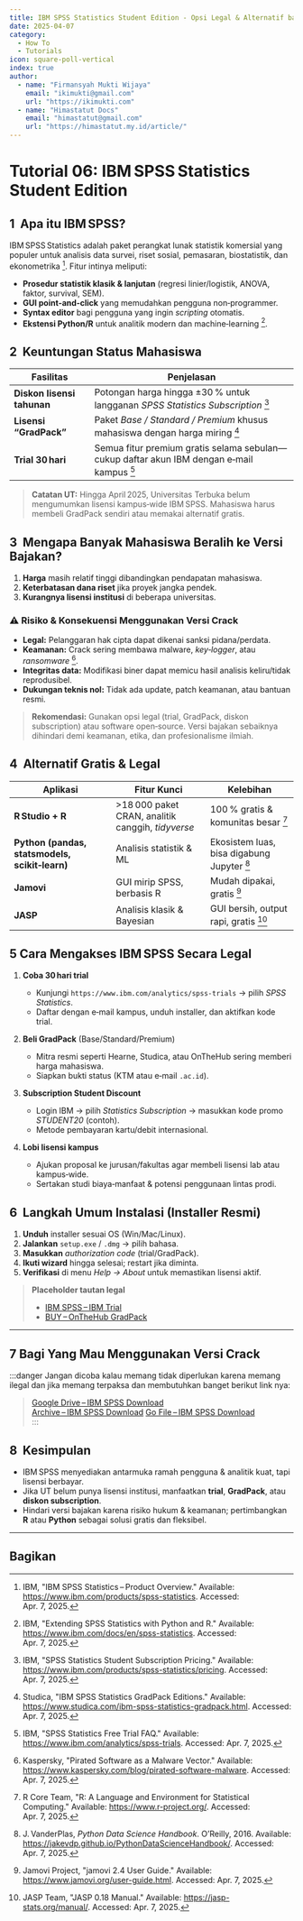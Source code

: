 ```yaml
---
title: IBM SPSS Statistics Student Edition - Opsi Legal & Alternatif bagi Mahasiswa Statistika UT
date: 2025-04-07
category:
  - How To
  - Tutorials
icon: square-poll-vertical
index: true
author:
  - name: "Firmansyah Mukti Wijaya"
    email: "ikimukti@gmail.com"
    url: "https://ikimukti.com"
  - name: "Himastatut Docs"
    email: "himastatut@gmail.com"
    url: "https://himastatut.my.id/article/"
---
```


# Tutorial 06: IBM SPSS Statistics Student Edition

## 1  Apa itu IBM SPSS?

IBM SPSS Statistics adalah paket perangkat lunak statistik komersial yang populer untuk analisis data survei, riset sosial, pemasaran, biostatistik, dan ekonometrika [^1]. Fitur intinya meliputi:

- **Prosedur statistik klasik & lanjutan** (regresi linier/logistik, ANOVA, faktor, survival, SEM).  
- **GUI point‑and‑click** yang memudahkan pengguna non‑programmer.  
- **Syntax editor** bagi pengguna yang ingin *scripting* otomatis.  
- **Ekstensi Python/R** untuk analitik modern dan machine‑learning [^2].

## 2  Keuntungan Status Mahasiswa

| Fasilitas                         | Penjelasan                                                                      |
|----------------------------------|---------------------------------------------------------------------------------|
| **Diskon lisensi tahunan**       | Potongan harga hingga ±30 % untuk langganan *SPSS Statistics Subscription* [^3] |
| **Lisensi “GradPack”**           | Paket *Base / Standard / Premium* khusus mahasiswa dengan harga miring [^4]     |
| **Trial 30 hari**                | Semua fitur premium gratis selama sebulan—cukup daftar akun IBM dengan e‑mail kampus [^5] |

> **Catatan UT:** Hingga April 2025, Universitas Terbuka belum mengumumkan lisensi kampus‑wide IBM SPSS. Mahasiswa harus membeli GradPack sendiri atau memakai alternatif gratis.

## 3  Mengapa Banyak Mahasiswa Beralih ke Versi Bajakan?

1. **Harga** masih relatif tinggi dibandingkan pendapatan mahasiswa.  
2. **Keterbatasan dana riset** jika proyek jangka pendek.  
3. **Kurangnya lisensi institusi** di beberapa universitas.

### ⚠️ Risiko & Konsekuensi Menggunakan Versi Crack

- **Legal:** Pelanggaran hak cipta dapat dikenai sanksi pidana/perdata.  
- **Keamanan:** Crack sering membawa malware, *key‑logger*, atau *ransomware* [^6].  
- **Integritas data:** Modifikasi biner dapat memicu hasil analisis keliru/tidak reprodusibel.  
- **Dukungan teknis nol:** Tidak ada update, patch keamanan, atau bantuan resmi.

> **Rekomendasi:** Gunakan opsi legal (trial, GradPack, diskon subscription) atau software open‑source. Versi bajakan sebaiknya dihindari demi keamanan, etika, dan profesionalisme ilmiah.

## 4  Alternatif Gratis & Legal

| Aplikasi | Fitur Kunci | Kelebihan |
|----------|-------------|-----------|
| **R Studio + R** | >18 000 paket CRAN, analitik canggih, *tidyverse* | 100 % gratis & komunitas besar [^7] |
| **Python (pandas, statsmodels, scikit‑learn)** | Analisis statistik & ML | Ekosistem luas, bisa digabung Jupyter [^8] |
| **Jamovi** | GUI mirip SPSS, berbasis R | Mudah dipakai, gratis [^9] |
| **JASP** | Analisis klasik & Bayesian | GUI bersih, output rapi, gratis [^10] |

## 5 Cara Mengakses IBM SPSS Secara Legal

1. **Coba 30 hari trial**  
   - Kunjungi `https://www.ibm.com/analytics/spss-trials` → pilih *SPSS Statistics*.  
   - Daftar dengan e‑mail kampus, unduh installer, dan aktifkan kode trial.

2. **Beli GradPack** (Base/Standard/Premium)  
   - Mitra resmi seperti Hearne, Studica, atau OnTheHub sering memberi harga mahasiswa.  
   - Siapkan bukti status (KTM atau e‑mail `.ac.id`).  

3. **Subscription Student Discount**  
   - Login IBM → pilih *Statistics Subscription* → masukkan kode promo *STUDENT20* (contoh).  
   - Metode pembayaran kartu/debit internasional.  

4. **Lobi lisensi kampus**  
   - Ajukan proposal ke jurusan/fakultas agar membeli lisensi lab atau kampus‑wide.  
   - Sertakan studi biaya‑manfaat & potensi penggunaan lintas prodi.

## 6  Langkah Umum Instalasi (Installer Resmi)

1. **Unduh** installer sesuai OS (Win/Mac/Linux).  
2. **Jalankan** `setup.exe` / `.dmg` → pilih bahasa.  
3. **Masukkan** *authorization code* (trial/GradPack).  
4. **Ikuti wizard** hingga selesai; restart jika diminta.  
5. **Verifikasi** di menu *Help → About* untuk memastikan lisensi aktif.  

> **Placeholder tautan legal**  
> - [IBM SPSS – IBM Trial](https://www.ibm.com/analytics/spss-trials)  
> - [BUY – OnTheHub GradPack](https://cecil.onthehub.com/WebStore/OfferingDetails.aspx?o=c074b8bd-ec80-ef11-8169-000d3af41938&pmv=fce660d9-3d7f-ef11-8169-000d3af41938)  

---

## 7 Bagi Yang Mau Menggunakan Versi Crack

:::danger
Jangan dicoba kalau memang tidak diperlukan karena memang ilegal dan jika memang terpaksa dan membutuhkan banget berikut link nya:
> [Google Drive – IBM SPSS Download]()  
> [Archive – IBM SPSS Download]()
> [Go File – IBM SPSS Download]()  
:::


## 8  Kesimpulan

- IBM SPSS menyediakan antarmuka ramah pengguna & analitik kuat, tapi lisensi berbayar.  
- Jika UT belum punya lisensi institusi, manfaatkan **trial**, **GradPack**, atau **diskon subscription**.  
- Hindari versi bajakan karena risiko hukum & keamanan; pertimbangkan **R** atau **Python** sebagai solusi gratis dan fleksibel.

---



[^1]: IBM, "IBM SPSS Statistics – Product Overview." Available: https://www.ibm.com/products/spss-statistics. Accessed: Apr. 7, 2025.  
[^2]: IBM, "Extending SPSS Statistics with Python and R." Available: https://www.ibm.com/docs/en/spss-statistics. Accessed: Apr. 7, 2025.  
[^3]: IBM, "SPSS Statistics Student Subscription Pricing." Available: https://www.ibm.com/products/spss-statistics/pricing. Accessed: Apr. 7, 2025.  
[^4]: Studica, "IBM SPSS Statistics GradPack Editions." Available: https://www.studica.com/ibm-spss-statistics-gradpack.html. Accessed: Apr. 7, 2025.  
[^5]: IBM, "SPSS Statistics Free Trial FAQ." Available: https://www.ibm.com/analytics/spss-trials. Accessed: Apr. 7, 2025.  
[^6]: Kaspersky, "Pirated Software as a Malware Vector." Available: https://www.kaspersky.com/blog/pirated-software-malware. Accessed: Apr. 7, 2025.  
[^7]: R Core Team, "R: A Language and Environment for Statistical Computing." Available: https://www.r-project.org/. Accessed: Apr. 7, 2025.  
[^8]: J. VanderPlas, *Python Data Science Handbook*. O’Reilly, 2016. Available: https://jakevdp.github.io/PythonDataScienceHandbook/. Accessed: Apr. 7, 2025.  
[^9]: Jamovi Project, "jamovi 2.4 User Guide." Available: https://www.jamovi.org/user-guide.html. Accessed: Apr. 7, 2025.  
[^10]: JASP Team, "JASP 0.18 Manual." Available: https://jasp-stats.org/manual/. Accessed: Apr. 7, 2025.


## Bagikan
<Share colorful />
<GitContributors />
<GitChangelog />
